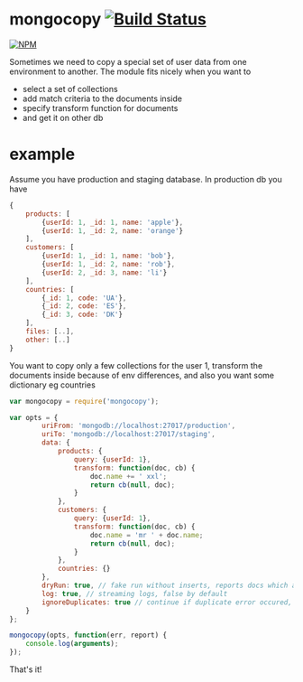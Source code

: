 mongocopy [![Build Status](https://travis-ci.org/debitoor/mongocopy.png?branch=master)](https://travis-ci.org/debitoor/mongocopy)
=========

[![NPM](https://nodei.co/npm/mongocopy.png?global=true)](https://nodei.co/npm/mongocopy/)

Sometimes we need to copy a special set of user data from one environment to another.
The module fits nicely when you want to
* select a set of collections
* add match criteria to the documents inside
* specify transform function for documents
* and get it on other db

example
====

Assume you have production and staging database.
In production db you have
```javascript
{
	products: [
		{userId: 1, _id: 1, name: 'apple'},
		{userId: 1, _id: 2, name: 'orange'}
	],
	customers: [
		{userId: 1, _id: 1, name: 'bob'},
		{userId: 1, _id: 2, name: 'rob'},
		{userId: 2, _id: 3, name: 'li'}
	],
	countries: [
		{_id: 1, code: 'UA'},
		{_id: 2, code: 'ES'},
		{_id: 3, code: 'DK'}
	],
	files: [..],
	other: [..]
}
```

You want to copy only a few collections for the user 1, transform the documents inside because of env differences, and also you want some dictionary eg countries

```javascript
var mongocopy = require('mongocopy');

var opts = {
		uriFrom: 'mongodb://localhost:27017/production',
		uriTo: 'mongodb://localhost:27017/staging',
		data: {
			products: {
				query: {userId: 1},
				transform: function(doc, cb) {
					doc.name += ' xxl';
					return cb(null, doc);
				}		
			},
			customers: {
				query: {userId: 1},
				transform: function(doc, cb) {
					doc.name = 'mr ' + doc.name;
					return cb(null, doc);
				}
			},
			countries: {}
		},
		dryRun: true, // fake run without inserts, reports docs which are found by given queries
		log: true, // streaming logs, false by default
		ignoreDuplicates: true // continue if duplicate error occured, false by default
	}
};

mongocopy(opts, function(err, report) {
	console.log(arguments);
});

```

That's it!
